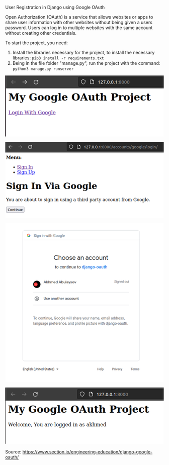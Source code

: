 User Registration in Django using Google OAuth

Open Authorization (OAuth) is a service that allows websites or apps to share user information with other websites 
without being given a users password. Users can log in to multiple websites with the same account without creating other credentials.



To start the project, you need:

1. Install the libraries necessary for the project, to install the necessary libraries: `pip3 install -r requirements.txt`
2. Being in the file folder "manage.py", run the project with the command:  `python3 manage.py runserver`




![alt text](readme_img/page1.png "image")


![alt text](readme_img/page2.png "image")


![alt text](readme_img/page3.png "image")


![alt text](readme_img/page4.png "image")




Source: https://www.section.io/engineering-education/django-google-oauth/ 

